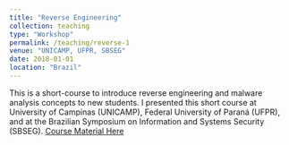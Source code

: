 ```yaml
---
title: "Reverse Engineering"
collection: teaching
type: "Workshop"
permalink: /teaching/reverse-1
venue: "UNICAMP, UFPR, SBSEG"
date: 2018-01-01
location: "Brazil"
---
```


This is a short-course to introduce reverse engineering and malware analysis concepts to new students. I presented this short course at University of Campinas (UNICAMP), Federal University of Paraná (UFPR), and at the Brazilian Symposium on Information and Systems Security (SBSEG). [Course Material Here](https://github.com/marcusbotacin/Malware.Reverse.Intro)
